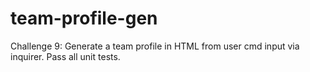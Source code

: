 # team-profile-gen
Challenge 9: Generate a team profile in HTML from user cmd input via inquirer. Pass all unit tests.
